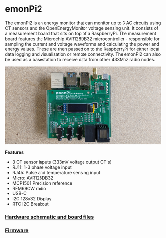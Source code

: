 # emonPi2

The emonPi2 is an energy monitor that can monitor up to 3 AC circuits using CT sensors and the OpenEnergyMonitor voltage sensing unit. It consists of a measurement board that sits on top of a RaspberryPi. The measurement board features the Microchip AVR128DB32 microcontroller - responsible for sampling the current and voltage waveforms and calculating the power and energy values. These are then passed on to the RaspberryPi for either local data logging and visualisation or remote connectivity. The emonPi2 can also be used as a basestation to receive data from other 433Mhz radio nodes.

![board](emonPi2w.jpg)

**Features**

- 3 CT sensor inputs (333mV voltage output CT's)
- RJ11: 1-3 phase voltage input
- RJ45: Pulse and temperature sensing input
- Micro: AVR128DB32
- MCP1501 Precision reference
- RFM69CW radio
- USB-C
- I2C 128x32 Display
- RTC I2C Breakout

### [Hardware schematic and board files](v2.0.0-beta)

### [Firmware](firmware)
